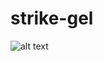 # strike-gel
![alt text](https://github.com/[username]/[reponame]/blob/[branch]/src/assets/images/screencapture-strike-gel-vercel-app-2023-06-05-23_37_51.png?raw=true)
